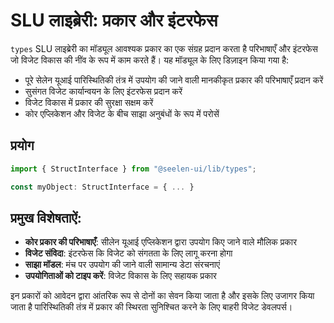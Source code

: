 # **SLU लाइब्रेरी: प्रकार और इंटरफेस**

 `types` SLU लाइब्रेरी का मॉड्यूल आवश्यक प्रकार का एक संग्रह प्रदान करता है 
परिभाषाएँ और इंटरफेस जो विजेट विकास की नींव के रूप में काम करते हैं। 
यह मॉड्यूल के लिए डिज़ाइन किया गया है:

* पूरे सेलेन यूआई पारिस्थितिकी तंत्र में उपयोग की जाने वाली मानकीकृत प्रकार की परिभाषाएँ प्रदान करें
* सुसंगत विजेट कार्यान्वयन के लिए इंटरफेस प्रदान करें
* विजेट विकास में प्रकार की सुरक्षा सक्षम करें
* कोर एप्लिकेशन और विजेट के बीच साझा अनुबंधों के रूप में परोसें

## **प्रयोग**

```ts
import { StructInterface } from "@seelen-ui/lib/types";

const myObject: StructInterface = { ... }
```

## **प्रमुख विशेषताऐं:**

* **कोर प्रकार की परिभाषाएँ**: सीलेन यूआई एप्लिकेशन द्वारा उपयोग किए जाने वाले मौलिक प्रकार
* **विजेट संविदा**: इंटरफेस कि विजेट को संगतता के लिए लागू करना होगा
* **साझा मॉडल**: मंच पर उपयोग की जाने वाली सामान्य डेटा संरचनाएं
* **उपयोगिताओं को टाइप करें**: विजेट विकास के लिए सहायक प्रकार

इन प्रकारों को आवेदन द्वारा आंतरिक रूप से दोनों का सेवन किया जाता है और इसके लिए उजागर किया जाता है 
पारिस्थितिकी तंत्र में प्रकार की स्थिरता सुनिश्चित करने के लिए बाहरी विजेट डेवलपर्स।
